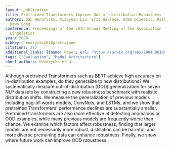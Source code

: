 ```yaml
---
layout: publication
title: Pretrained Transformers Improve Out-of-distribution Robustness
authors: Dan Hendrycks, Xiaoyuan Liu, Eric Wallace, Adam Dziedzic, Rishabh Krishnan,
  Dawn Song
conference: Proceedings of the 58th Annual Meeting of the Association for Computational
  Linguistics
year: 2020
bibkey: hendrycks2020pretrained
citations: 277
additional_links: [{name: Paper, url: 'https://arxiv.org/abs/2004.06100'}]
tags: ["Evaluation", "Model Architecture"]
short_authors: Hendrycks et al.
---
```

Although pretrained Transformers such as BERT achieve high accuracy on
in-distribution examples, do they generalize to new distributions? We
systematically measure out-of-distribution (OOD) generalization for seven NLP
datasets by constructing a new robustness benchmark with realistic distribution
shifts. We measure the generalization of previous models including bag-of-words
models, ConvNets, and LSTMs, and we show that pretrained Transformers'
performance declines are substantially smaller. Pretrained transformers are
also more effective at detecting anomalous or OOD examples, while many previous
models are frequently worse than chance. We examine which factors affect
robustness, finding that larger models are not necessarily more robust,
distillation can be harmful, and more diverse pretraining data can enhance
robustness. Finally, we show where future work can improve OOD robustness.